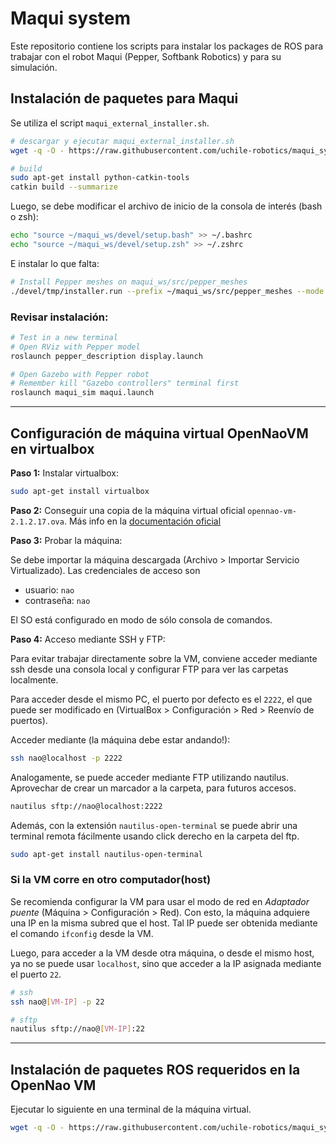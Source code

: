 # Maqui system

Este repositorio contiene los scripts para instalar los packages de ROS para trabajar con el robot Maqui (Pepper, Softbank Robotics) y para su simulación.


## Instalación de paquetes para Maqui

Se utiliza el script `maqui_external_installer.sh`. 

```bash
# descargar y ejecutar maqui_external_installer.sh
wget -q -O - https://raw.githubusercontent.com/uchile-robotics/maqui_system/master/maqui_external_installer.sh | bash

# build
sudo apt-get install python-catkin-tools
catkin build --summarize
```

Luego, se debe modificar el archivo de inicio de la consola de interés (bash o zsh):
```bash
echo "source ~/maqui_ws/devel/setup.bash" >> ~/.bashrc
echo "source ~/maqui_ws/devel/setup.zsh" >> ~/.zshrc
```

E instalar lo que falta:
```bash
# Install Pepper meshes on maqui_ws/src/pepper_meshes
./devel/tmp/installer.run --prefix ~/maqui_ws/src/pepper_meshes --mode unattended
```

### Revisar instalación:

```bash
# Test in a new terminal
# Open RViz with Pepper model
roslaunch pepper_description display.launch

# Open Gazebo with Pepper robot
# Remember kill "Gazebo controllers" terminal first
roslaunch maqui_sim maqui.launch
```

---

## Configuración de máquina virtual OpenNaoVM en virtualbox

**Paso 1:** Instalar virtualbox:
```bash
sudo apt-get install virtualbox
```

**Paso 2:** Conseguir una copia de la máquina virtual oficial `opennao-vm-2.1.2.17.ova`. Más info en la [documentación oficial](http://doc.aldebaran.com/1-14/dev/tools/vm-setup.html)


**Paso 3:** Probar la máquina:

Se debe importar la máquina descargada (Archivo > Importar Servicio Virtualizado). Las credenciales de acceso son 
- usuario: `nao`
- contraseña: `nao`

El SO está configurado en modo de sólo consola de comandos.


**Paso 4:** Acceso mediante SSH y FTP:

Para evitar trabajar directamente sobre la VM, conviene acceder mediante ssh desde una consola local y configurar FTP para ver las carpetas localmente. 

Para acceder desde el mismo PC, el puerto por defecto es el `2222`, el que puede ser modificado en (VirtualBox > Configuración > Red > Reenvío de puertos).

Acceder mediante (la máquina debe estar andando!):
```bash
ssh nao@localhost -p 2222
```

Analogamente, se puede acceder mediante FTP utilizando nautilus. Aprovechar de crear un marcador a la carpeta, para futuros accesos.
```bash
nautilus sftp://nao@localhost:2222
```
Además, con la extensión `nautilus-open-terminal` se puede abrir una terminal remota fácilmente usando click derecho en la carpeta del ftp.
```bash
sudo apt-get install nautilus-open-terminal
```

### Si la VM corre en otro computador(host)

Se recomienda configurar la VM para usar el modo de red en *Adaptador puente* (Máquina > Configuración > Red). Con esto, la máquina adquiere una IP en la misma subred que el host. Tal IP puede ser obtenida mediante el comando `ifconfig` desde la VM.

Luego, para acceder a la VM desde otra máquina, o desde el mismo host, ya no se puede usar `localhost`, sino que acceder a la IP asignada mediante el puerto `22`. 
```bash
# ssh
ssh nao@[VM-IP] -p 22

# sftp
nautilus sftp://nao@[VM-IP]:22
```


---

## Instalación de paquetes ROS requeridos en la OpenNao VM

Ejecutar lo siguiente en una terminal de la máquina virtual.
```bash
wget -q -O - https://raw.githubusercontent.com/uchile-robotics/maqui_system/master/maqui_internal_installer.sh | bash
```

